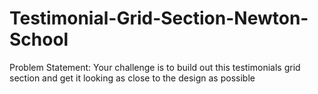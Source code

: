 # Testimonial-Grid-Section-Newton-School

Problem Statement: Your challenge is to build out this testimonials grid section and get it looking as close to the design as possible

